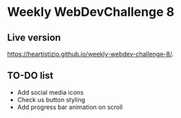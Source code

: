 # Weekly WebDevChallenge 8
## Live version

https://heartistizio.github.io/weekly-webdev-challenge-8/. 


## TO-DO list


* Add social media icons
* Check us button styling
* Add progress bar animation on scroll
